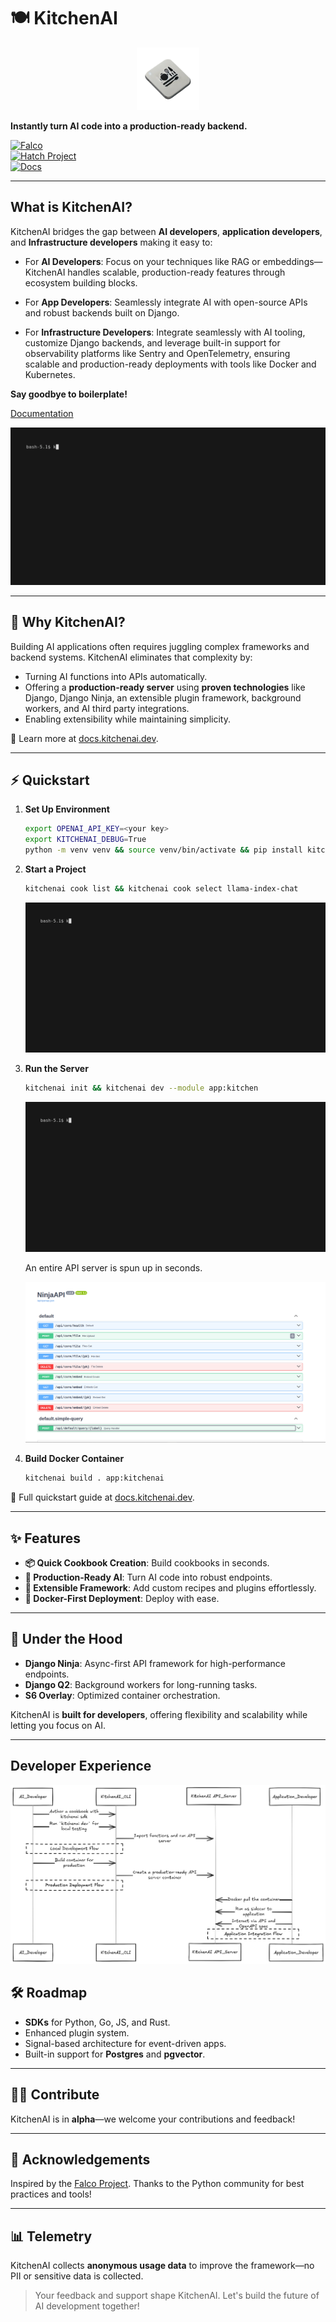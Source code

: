 

# 🍽️ KitchenAI  

<p align="center">
  <img src="docs/_static/images/logo.png" alt="KitchenAI" width="100" height="100">
</p>

**Instantly turn AI code into a production-ready backend.**  

[![Falco](https://img.shields.io/badge/built%20with-falco-success)](https://github.com/Tobi-De/falco)  
[![Hatch Project](https://img.shields.io/badge/%F0%9F%A5%9A-Hatch-4051b5.svg)](https://github.com/pypa/hatch)  
[![Docs](https://img.shields.io/badge/Docs-kitchenai.dev-blue)](https://docs.kitchenai.dev)

---




## **What is KitchenAI?**  
KitchenAI bridges the gap between **AI developers**, **application developers**, and **Infrastructure developers** making it easy to:  

- For **AI Developers**: Focus on your techniques like RAG or embeddings—KitchenAI handles scalable, production-ready features through ecosystem building blocks.  
- For **App Developers**: Seamlessly integrate AI with open-source APIs and robust backends built on Django.

- For **Infrastructure Developers**: Integrate seamlessly with AI tooling, customize Django backends, and leverage built-in support for observability platforms like Sentry and OpenTelemetry, ensuring scalable and production-ready deployments with tools like Docker and Kubernetes.  

**Say goodbye to boilerplate!**  


[Documentation](https://docs.kitchenai.dev)

![kitchenai-list](docs/_static/images/kitchenai-list.gif)

---

## 🚀 **Why KitchenAI?**  

Building AI applications often requires juggling complex frameworks and backend systems. KitchenAI eliminates that complexity by:  

- Turning AI functions into APIs automatically.  
- Offering a **production-ready server** using **proven technologies** like Django, Django Ninja, an extensible plugin framework, background workers, and AI third party integrations.  
- Enabling extensibility while maintaining simplicity.  

🔗 Learn more at [docs.kitchenai.dev](https://docs.kitchenai.dev/develop/).  

---

## ⚡ **Quickstart**  

1. **Set Up Environment**  
   ```bash
   export OPENAI_API_KEY=<your key>
   export KITCHENAI_DEBUG=True
   python -m venv venv && source venv/bin/activate && pip install kitchenai
   ```

2. **Start a Project**  
   ```bash
   kitchenai cook list && kitchenai cook select llama-index-chat
   ```
   ![kitchenai-list](docs/_static/images/kitchenai-list.gif)

3. **Run the Server**  
   ```bash
   kitchenai init && kitchenai dev --module app:kitchen
   ```

   ![kitchenai-dev](docs/_static/images/kitchenai-dev.gif)

   An entire API server is spun up in seconds.

   ![openapi](docs/_static/images/openapi.png)


4. **Build Docker Container**  
   ```bash
   kitchenai build . app:kitchenai
   ```  

📖 Full quickstart guide at [docs.kitchenai.dev](https://docs.kitchenai.dev/cookbooks/quickstarts/).  

---

## ✨ **Features**  

- **📦 Quick Cookbook Creation**: Build cookbooks in seconds.  
- **🚀 Production-Ready AI**: Turn AI code into robust endpoints.  
- **🔌 Extensible Framework**: Add custom recipes and plugins effortlessly.  
- **🐳 Docker-First Deployment**: Deploy with ease.  

---

## 🔧 **Under the Hood**  

- **Django Ninja**: Async-first API framework for high-performance endpoints.  
- **Django Q2**: Background workers for long-running tasks.  
- **S6 Overlay**: Optimized container orchestration.  

KitchenAI is **built for developers**, offering flexibility and scalability while letting you focus on AI.

---

## Developer Experience

![Developer Flow](docs/_static/images/developer-flow.png)



## 🛠️ **Roadmap**  

- **SDKs** for Python, Go, JS, and Rust.  
- Enhanced plugin system.  
- Signal-based architecture for event-driven apps.  
- Built-in support for **Postgres** and **pgvector**.  

---

## 🧑‍🍳 **Contribute**  

KitchenAI is in **alpha**—we welcome your contributions and feedback!  


---

## 🙏 **Acknowledgements**  

Inspired by the [Falco Project](https://github.com/Tobi-De/falco). Thanks to the Python community for best practices and tools!  

---

## 📊 **Telemetry**  

KitchenAI collects **anonymous usage data** to improve the framework—no PII or sensitive data is collected.  

> Your feedback and support shape KitchenAI. Let's build the future of AI development together!  